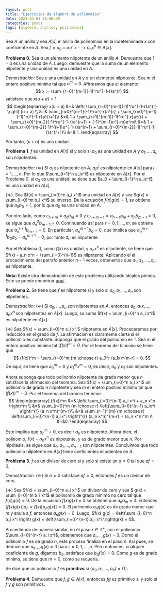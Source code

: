 ```yaml
---
layout: post
title: "Ejercicios de álgebra de polinomios"
date: 2021-03-01 15:00:00
categories: posts
tags: [algebra, anillos, polinomios]
---
```




Sea $A$ un anillo y sea $A[x]$ el anillo de polinomios en la indeterminada $x$ con coeficiente en $A$. Sea $f = a_0 + a_1 x + \cdots + a_n x^n \in A[x]$. 

**Problema 0.** Sea $a$ un elemento nilpotente de un anillo $A$. Demuestre que $1 + a$ es una unidad de $A$. Luego, demuestre que la suma de un elemento nilpotente y una unidad es una unidad en $A$.

*Demostración:* Sea $u$ una unidad en $A$ y $a$ un elemento nilpotente. Sea $m$ el entero positivo mínimo tal que $a^m = 0.$  Afirmamos que el elemento
$$
x := \sum_{r=0}^{m-1}(-1)^ru^{-1-r}a^{r}
$$
satisface que $x(u + a) = 1.$ 
$$
\begin{eqnarray}
x(u + a) &=& \left( \sum_{r=0}^{m-1}(-1)^ru^{-1-r}a^{r} \right) (u + a) \\
&=& \sum_{r=0}^{m-1}(-1)^ru^{-r}a^{r} + \sum_{r=0}^{m-1}(-1)^ru^{-1-r}a^{r+1}\\
&=& 1 + \sum_{r=1}^{m-1}(-1)^ru^{-r}a^{r} + \sum_{r=0}^{m-2}(-1)^ru^{-1-r}a^{r+1} + (-1)^{m-1}u^{-m}a^m\\
&=& 1 + \sum_{r=0}^{m-2}(-1)^{r+1}u^{-1-r}a^{r+1} + \sum_{r=0}^{m-2}(-1)^ru^{-1-r}a^{r+1}\\
&=& 1.
\end{eqnarray}
$$


Por tanto, $(u + a)$ es una unidad.

**Problema 1**. $f$ es unidad en $A[x]$ si y solo si $a_0$ es una unidad en $A$ y $a_1, \ldots, a_n$ son nilpotentes. 

*Demostración:* $(\Leftarrow)$ Si $a_i$ es nilpotente en $A$, $a_i x^i$ es nilpotente en $A[x]$ para $i=1, \ldots, n$. Por lo que $\sum_{i=1}^n a_ix^i$ es nilpotente en $A[x]$. Por el Problema 0, si $a_0$ es una unidad, se tiene que $a_0 + \sum_{i=1}^n a_ix^i$ es una unidad en $A[x]$.

$(\Rightarrow)$. Sea $f(x) = \sum_{i=0}^n a_i x^i$ una unidad en $A[x]$ y sea $g(x) = \sum_{i=0}^m b_i x^i$ su inverso. De la ecuación $f(x) g(x) = 1$, se obtiene que $a_0 b_0 = 1$, por lo que $a_0$ es una unidad en $A$. 

Por otro lado, como $c_{n+m} = a_n b_m =0$ y $c_{n+m-1} = a_{n-1}b_m + a_n b_{m-1} = 0$, se sigue que $a_n^2 b_{m-1} = 0$. Continuando así para $r=0, 1, \ldots, m$, se obtiene que $a_n^{r+1} b_{m-r} = 0$. En particular, $a_n^{m+1} b_0 = 0$, que implica que $a_n^{m+1}b_0 a_0 = a_n^{m+1} = 0$; por tanto $a_n$ es nilpotente.

Por el Problema 0, como $f(x)$ es unidad, y $a_n x^n$ es nilpotente, se tiene que $f(x) - a_n x^n = \sum_{i=0}^{n-1}$ es nilpotente. Aplicando el el procedimiento del parrafo anterior $n-1$ veces, obtenemos que $a_1, a_2, \ldots, a_n$ es nilpotente.

**Nota:** Existe otra demostración de este problema utilizando ideales primos. Este se puede encontrar [aquí](2021-03-02-ideales-primos.md).

**Problema 2.** Se tiene que $f$ es nilpotente si y solo si $a_0, a_1, \ldots, a_n$ son nilpotentes.

*Demostración:* $(\Leftarrow)$ Si $a_0, \ldots, a_n$ son nilpotentes en $A$, entonces $a_0, a_1x, \ldots, a_n x^n$ son nilpotentes en $A[x]$. Luego,  su suma $f(x) = \sum_{i=0}^n a_i x^i$ es nilpotente en $A[x]$.

$(\Rightarrow)$ Sea $f(x) = \sum_{i=0}^n a_i x^i$ nilpotente en $A[x]$. Procederemos por inducción en el grado de $f$. La afirmación es claramente cierta si el polinomio es constante. Suponga que el grado del polinomio es $1$. Sea $m$ el entero positivo mínimo tal $(f(x))^m = 0$. Por el teorema del binomio se tiene que 
$$
(f(x))^m = \sum_{r=0}^m {m \choose r} a_0^r (a_1x)^{m-r} = 0.
$$
De aquí, se tiene que $a_0^m = 0$ y $a_1 ^m x^m = 0$, es decir,  $a_0$ y $a_1$ son nilpotentes. 

Ahora suponga que todo polinomio nilpotente de grado menor que $n$ satisface la afirmación del teorema. Sea $f(x) = \sum_{i=0}^n a_i x^i$ un polinomio de grado $n$ nilpotente y sea $m$ el entero positivo mínimo tal que $(f(x))^m  = 0$. Por el teorema del binomio tenemos
$$
\begin{eqnarray}
 (f(x))^m &=& \left( \sum_{i=0}^{n-1} a_i x^i + a_n x^n  \right)^m \\
 &=& \sum_{r=0}^m {m \choose r} \left(\sum_{i=0}^{n-1} a_ix^i \right)^{r} (a_n x^n)^{m-r}\\
 &=&  \sum_{r=1}^{m} {m \choose r} \left(\sum_{i=0}^{n-1} a_ix^i \right)^{r} (a_n x^n)^{m-r} + (a_n x^n)^m \\
 &=&0.
 \end{eqnarray}
$$


Esto implica que $a_n^m =0$, es decir $a_n$ es nilpotente. Ahora bien, el polinomio, $f(x) - a_n x^n$ es nilpotente, y es de grado menor que $n$. Por hipótesis, se sigue que $a_0, a_1, \ldots, a_{n-1}$ son nilpotentes. Concluimos que todo polinomio nilpotente en $A[x]$  tiene coeficientes nilpotentes en $A$.

**Problema 3.**  $f$ es un divisor de cero si y solo si existe un $a \neq 0$ tal que $a f = 0$.

*Demostración:* $(\Leftarrow)$  Si $a \neq 0$ satisface $a f = 0$, entonces $f$ es un divisor de cero.

$(\Rightarrow)$ Sea $f(x) = \sum_{i=0}^n a_i x^i$ un divisor de cero y sea $ g(x) = \sum_{i=0}^m b_i x^i$ el polinomio de grado mínimo no cero tal que $f(x) g(x) = 0$. De la ecuación $f(x) g(x) = 0$ se obtiene que $a_n b_m = 0$. Entonces $[f(x) g(x) ] a_n = f(x) [a_n g(x)] = 0$. El polinomio $a_n g(x)$ es de grado menor que $m$ y anula a $f$, entonces $a_n g(x) = 0$. Luego, $f(x) g(x) = \left(\sum_{i=0}^n a_i x^i \right) g(x) = \left(\sum_{i=0}^{n-1} a_i x^i \right)g(x) = 0$.

Procediendo de manera similar, en el paso $r \in \mathbb{Z}^+$, con el polinomio $\sum_{i=0}^{n-r} a_i x^i$, obtenemos que $a_{n-r} g(x) = 0$. Como el polinomio $f$ es de grado $n$, este proceso finaliza en el paso $n$. Así pues, se deduce que $a_{n-r} g(x) = 0$ para $r=0, 1, \ldots, n$. Pero entonces, cualquier coeficiente de $g$, digamos $b_0$, satisface que $b_0 f(x) = 0$. Como $g$ es de grado mínimo, se tiene que $m = 0$, como se requería.



Se dice que un polinomio $f$ es **primitivo** si $(a_0, a_1, \ldots, a_n) = (1)$.

**Problema 4.** Demuestre que $f, g \in A[x]$, entonces $fg$ es primitivo si y solo si $f$ y $g$ son primitivos.